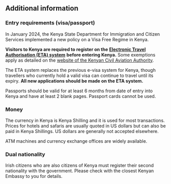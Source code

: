 ## Additional information

### **Entry requirements (visa/passport)**

In January 2024, the Kenya State Department for Immigration and Citizen Services implemented a new policy on a Visa Free Regime in Kenya.

**Visitors to Kenya are required to register on the** [**Electronic Travel Authorisation (ETA) system**](https://www.etakenya.go.ke/en) **before entering Kenya.** Some exemptions apply as detailed on the [website of the Kenyan Civil Aviation Authority](https://www.kcaa.or.ke/sites/default/files/publication/visa_free_regime_in_kenya.pdf).

The ETA system replaces the previous e-visa system for Kenya, though travellers who currently hold a valid visa can continue to travel until its expiry. **All new applications should be made on the ETA system.**

Passports should be valid for at least 6 months from date of entry into Kenya and have at least 2 blank pages. Passport cards cannot be used.

### **Money**

The currency in Kenya is Kenya Shilling and it is used for most transactions. Prices for hotels and safaris are usually quoted in US dollars but can also be paid in Kenya Shillings. US dollars are generally not accepted elsewhere.

ATM machines and currency exchange offices are widely available.

### **Dual nationality**

Irish citizens who are also citizens of Kenya must register their second nationality with the government. Please check with the closest Kenyan Embassy to you for details.